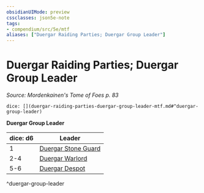 ```yaml
---
obsidianUIMode: preview
cssclasses: json5e-note
tags:
- compendium/src/5e/mtf
aliases: ["Duergar Raiding Parties; Duergar Group Leader"]
---
```

# Duergar Raiding Parties; Duergar Group Leader
*Source: Mordenkainen's Tome of Foes p. 83* 

`dice: [](duergar-raiding-parties-duergar-group-leader-mtf.md#^duergar-group-leader)`

**Duergar Group Leader**

| dice: d6 | Leader |
|----------|--------|
| 1 | [Duergar Stone Guard](b_duergar-stone-guard-mpmm.md) |
| 2-4 | [Duergar Warlord](b_duergar-warlord-mpmm.md) |
| 5-6 | [Duergar Despot](b_duergar-despot-mpmm.md) |
^duergar-group-leader
